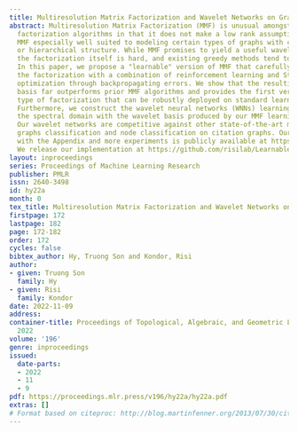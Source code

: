 ```yaml
---
title: Multiresolution Matrix Factorization and Wavelet Networks on Graphs
abstract: Multiresolution Matrix Factorization (MMF) is unusual amongst fast matrix
  factorization algorithms in that it does not make a low rank assumption. This makes
  MMF especially well suited to modeling certain types of graphs with complex multiscale
  or hierarchical structure. While MMF promises to yield a useful wavelet basis, finding
  the factorization itself is hard, and existing greedy methods tend to be brittle.
  In this paper, we propose a "learnable" version of MMF that carefully optimizes
  the factorization with a combination of reinforcement learning and Stiefel manifold
  optimization through backpropagating errors. We show that the resulting wavelet
  basis far outperforms prior MMF algorithms and provides the first version of this
  type of factorization that can be robustly deployed on standard learning tasks.
  Furthermore, we construct the wavelet neural networks (WNNs) learning graphs on
  the spectral domain with the wavelet basis produced by our MMF learning algorithm.
  Our wavelet networks are competitive against other state-of-the-art methods in molecular
  graphs classification and node classification on citation graphs. Our complete paper
  with the Appendix and more experiments is publicly available at https://arxiv.org/pdf/2111.01940.pdf.
  We release our implementation at https://github.com/risilab/Learnable_MMF/.
layout: inproceedings
series: Proceedings of Machine Learning Research
publisher: PMLR
issn: 2640-3498
id: hy22a
month: 0
tex_title: Multiresolution Matrix Factorization and Wavelet Networks on Graphs
firstpage: 172
lastpage: 182
page: 172-182
order: 172
cycles: false
bibtex_author: Hy, Truong Son and Kondor, Risi
author:
- given: Truong Son
  family: Hy
- given: Risi
  family: Kondor
date: 2022-11-09
address:
container-title: Proceedings of Topological, Algebraic, and Geometric Learning Workshops
  2022
volume: '196'
genre: inproceedings
issued:
  date-parts:
  - 2022
  - 11
  - 9
pdf: https://proceedings.mlr.press/v196/hy22a/hy22a.pdf
extras: []
# Format based on citeproc: http://blog.martinfenner.org/2013/07/30/citeproc-yaml-for-bibliographies/
---
```

